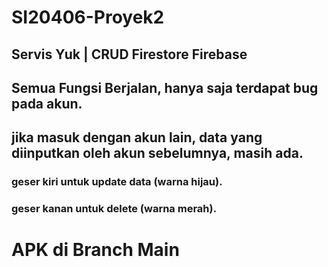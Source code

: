 # SI20406-Proyek2

## Servis Yuk | CRUD Firestore Firebase

## Semua Fungsi Berjalan, hanya saja terdapat bug pada akun.
## jika masuk dengan akun lain, data yang diinputkan oleh akun sebelumnya, masih ada.
### geser kiri untuk update data (warna hijau).
### geser kanan untuk delete (warna merah).

# APK di Branch Main
